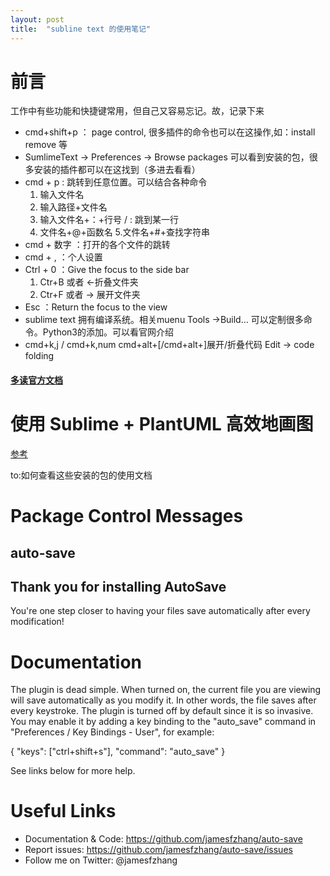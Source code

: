```yaml
---
layout: post
title:  "subline text 的使用笔记"
---
```

# 前言

工作中有些功能和快捷键常用，但自己又容易忘记。故，记录下来

* cmd+shift+p ： page control, 很多插件的命令也可以在这操作,如：install remove 等
* SumlimeText -> Preferences -> Browse packages 可以看到安装的包，很多安装的插件都可以在这找到（多进去看看）
* cmd + p : 跳转到任意位置。可以结合各种命令
  1. 输入文件名
  2. 输入路径+文件名
  3. 输入文件名+：+行号 / :  跳到某一行 
  4. 文件名+@+函数名
  5.文件名+#+查找字符串
* cmd + 数字 ：打开的各个文件的跳转 
* cmd + , ：个人设置
* Ctrl + 0 ：Give the focus to the side bar	
  1. Ctr+B 或者 <-折叠文件夹
  2. Ctr+F 或者 ->  展开文件夹 
* Esc ：Return the focus to the view	
* sublime text 拥有编译系统。相关muenu Tools ->Build... 可以定制很多命令。Python3的添加。可以看官网介绍	 
* cmd+k,j / cmd+k,num     cmd+alt+[/cmd+alt+]展开/折叠代码 Edit -> code folding

#### [多读官方文档](https://www.sublimetext.com/docs/3/index.html "office doc")

# 使用 Sublime + PlantUML 高效地画图
[参考](https://www.jianshu.com/p/e92a52770832)

to:如何查看这些安装的包的使用文档

Package Control Messages
========================

auto-save
---------

  Thank you for installing AutoSave
  ----------------------------------------
  
  You're one step closer to having your files save automatically after every modification!
  
  
  Documentation
  =============
  The plugin is dead simple. When turned on, the current file you are viewing will
  save automatically as you modify it. In other words, the file saves after every keystroke.
  The plugin is turned off by default since it is so invasive. You may enable it by adding
  a key binding to the "auto_save" command in "Preferences / Key Bindings - User", for example:
  
  { "keys": ["ctrl+shift+s"], "command": "auto_save" }
  
  See links below for more help.
  
  Useful Links
  ============
  * Documentation & Code: https://github.com/jamesfzhang/auto-save
  * Report issues: https://github.com/jamesfzhang/auto-save/issues
  * Follow me on Twitter: @jamesfzhang
